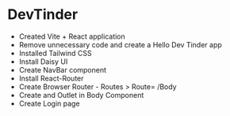 # DevTinder

- Created Vite + React application
- Remove unnecessary code and create a Hello Dev Tinder app
- Installed Tailwind CSS
- Install Daisy UI
- Create NavBar component
- Install React-Router
- Create Browser Router - Routes > Route= /Body
- Create and Outlet in Body Component
- Create Login page
